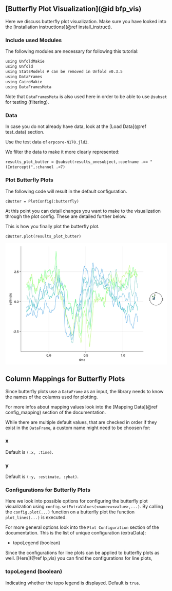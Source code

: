 ## [Butterfly Plot Visualization](@id bfp_vis)

Here we discuss butterfly plot visualization. 
Make sure you have looked into the [installation instructions](@ref install_instruct).

### Include used Modules
The following modules are necessary for following this tutorial:
```
using UnfoldMakie
using Unfold
using StatsModels # can be removed in Unfold v0.3.5
using DataFrames
using CairoMakie
using DataFramesMeta
```
Note that `DataFramesMeta` is also used here in order to be able to use `@subset` for testing (filtering).

### Data
In case you do not already have data, look at the [Load Data](@ref test_data) section. 

Use the test data of `erpcore-N170.jld2`.

We filter the data to make it more clearly represented:
```
results_plot_butter = @subset(results_onesubject,:coefname .== "(Intercept)",:channel .<7)
```

### Plot Butterfly Plots

The following code will result in the default configuration. 
```
cButter = PlotConfig(:butterfly)
```
At this point you can detail changes you want to make to the visualization through the plot config. These are detailed further below. 

This is how you finally plot the butterfly plot.
```
cButter.plot(results_plot_butter)
```

![Default Butterfly Plot](../images/butterfly_plot_default.png)

## Column Mappings for Butterfly Plots

Since butterfly plots use a `DataFrame` as an input, the library needs to know the names of the columns used for plotting.

For more infos about mapping values look into the [Mapping Data](@ref config_mapping) section of the documentation.

While there are multiple default values, that are checked in order if they exist in the `DataFrame`, a custom name might need to be choosen for:

### x
Default is `(:x, :time)`.

### y
Default is `(:y, :estimate, :yhat)`.

### Configurations for Butterfly Plots

Here we look into possible options for configuring the butterfly plot visualization using `config.setExtraValues(<name>=<value>,...)`.
By calling the `config.plot(...)` function on a butterfly plot the function `plot_lines(...)` is executed.

For more general options look into the `Plot Configuration` section of the documentation.
This is the list of unique configuration (extraData):
- topoLegend (boolean)

Since the configurations for line plots can be applied to butterfly plots as well.
[Here](@ref lp_vis) you can find the configurations for line plots, 

### topoLegend (boolean)
Indicating whether the topo legend is displayed.
Default is `true`.
